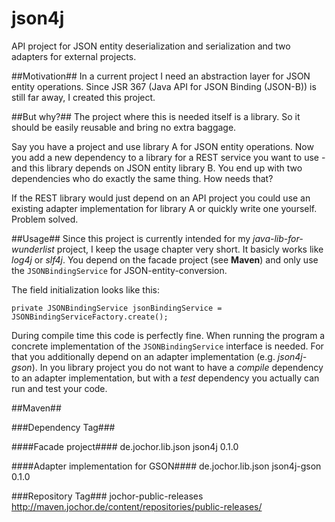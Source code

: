 # json4j
API project for JSON entity deserialization and serialization and two adapters for external projects.

##Motivation##
In a current project I need an abstraction layer for JSON entity operations. Since JSR 367 (Java API for JSON Binding (JSON-B)) is still far away, I created this project.

##But why?##
The project where this is needed itself is a library. So it should be easily reusable and bring no extra baggage.

Say you have a project and use library A for JSON entity operations. Now you add a new dependency to a library for a REST service you want to use - and this library depends on JSON entity library B. You end up with two dependencies who do exactly the same thing. How needs that?

If the REST library would just depend on an API project you could use an existing adapter implementation for library A or quickly write one yourself. Problem solved.

##Usage##
Since this project is currently intended for my *java-lib-for-wunderlist* project, I keep the usage chapter very short. It basicly works like *log4j* or *slf4j*. You depend on the facade project (see **Maven**) and only use the `JSONBindingService` for JSON-entity-conversion.

The field initialization looks like this:

```
private JSONBindingService jsonBindingService = JSONBindingServiceFactory.create();
```

During compile time this code is perfectly fine. When running the program a concrete implementation of the `JSONBindingService` interface is needed. For that you additionally depend on an adapter implementation (e.g. *json4j-gson*). In you library project you do not want to have a *compile* dependency to an adapter implementation, but with a *test* dependency you actually can run and test your code.

##Maven##

###Dependency Tag###

####Facade project####
<dependency>
	<groupId>de.jochor.lib.json</groupId>
	<artifactId>json4j</artifactId>
	<version>0.1.0</version>
</dependency>

####Adapter implementation for GSON####
<dependency>
	<groupId>de.jochor.lib.json</groupId>
	<artifactId>json4j-gson</artifactId>
	<version>0.1.0</version>
</dependency>

###Repository Tag###
<repository>
	<id>jochor-public-releases</id>
	<url>http://maven.jochor.de/content/repositories/public-releases/</url>
</repository>

